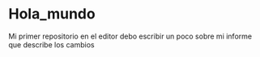 # Hola_mundo
Mi primer repositorio
en el editor debo escribir un poco sobre mi
informe que describe los cambios
